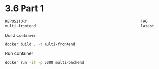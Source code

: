 # 3.6 Part 1

```sh
REPOSITORY                                                    TAG            IMAGE ID       CREATED             SIZE
multi-frontend                                                latest         998a9ed94dcf   7 minutes ago       65.9MB
```

Build container

```sh
docker build . -t multi-frontend
```

Run container

```sh
docker run -it -p 5000 multi-backend
```
